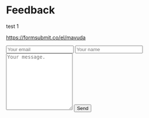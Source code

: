 # Feedback 

test 1

https://formsubmit.co/el/mavuda


<form method="POST" action="https://formsubmit.co/el/mavuda" enctype="multipart/form-data">
    <input type="email" name="email" placeholder="Your email">
    <input type="name" name="name" placeholder="Your name">
    <textarea name="message" placeholder="Your message." rows="10"></textarea>
    <input type="hidden" name="_next" value="https://scottish-solitary-waves.github.io/thank-you">
    <button type="submit">Send</button>
</form>
